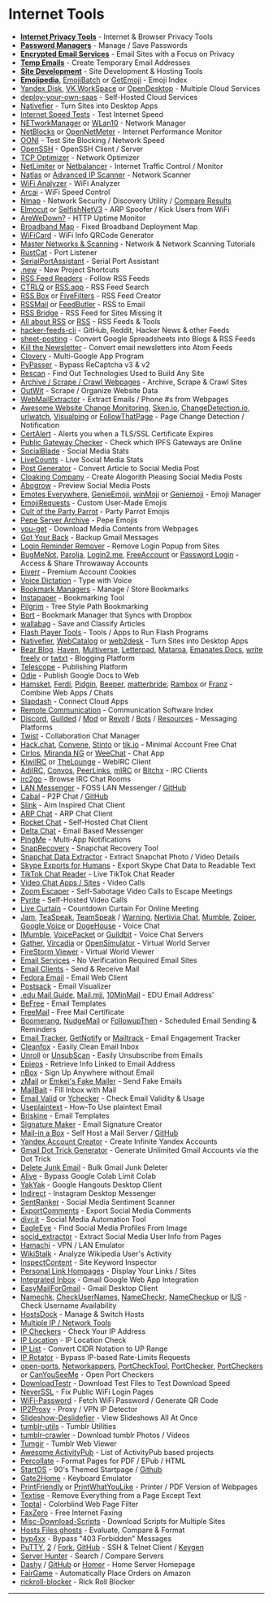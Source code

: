 # Internet Tools

-   **[Internet Privacy Tools](https://www.reddit.com/r/FREEMEDIAHECKYEAH/wiki/adblock-vpn-privacy#wiki_.25B7_browser_tools)** - Internet & Browser Privacy Tools
-   **[Password Managers](https://www.reddit.com/r/FREEMEDIAHECKYEAH/wiki/storage#wiki_password_managers)** - Manage / Save Passwords
-   **[Encrypted Email Services](https://www.reddit.com/r/FREEMEDIAHECKYEAH/wiki/adblock-vpn-privacy#wiki_.25B7_email_services)** - Email Sites with a Focus on Privacy
-   **[Temp Emails](https://www.reddit.com/r/FREEMEDIAHECKYEAH/wiki/storage#wiki_temp_email_sites)** - Create Temporary Email Addresses
-   **[Site Development](https://www.reddit.com/r/FREEMEDIAHECKYEAH/wiki/dev-tools#wiki_.25B7_site_development)** - Site Development & Hosting Tools
-   **[Emojipedia](https://emojipedia.org/)**, [EmojiBatch](https://www.emojibatch.com/) or [GetEmoji](https://getemoji.com/) - Emoji Index
-   [Yandex Disk](https://disk.yandex.com/), [VK WorkSpace](https://biz.mail.ru/) or [OpenDesktop](https://www.opendesktop.org/) - Multiple Cloud Services
-   [deploy-your-own-saas](https://github.com/Atarity/deploy-your-own-saas) - Self-Hosted Cloud Services
-   [Nativefier](https://github.com/nativefier/nativefier) - Turn Sites into Desktop Apps
-   [Internet Speed Tests](https://www.reddit.com/r/FREEMEDIAHECKYEAH/wiki/storage#wiki_internet_speed_test) - Test Internet Speed
-   [NETworkManager](https://github.com/BornToBeRoot/NETworkManager) or [WLan10](https://github.com/afit/wlan10) - Network Manager
-   [NetBlocks](https://api.webprobe.org/) or [OpenNetMeter](https://github.com/Ashfaaq18/OpenNetMeter) - Internet Performance Monitor
-   [OONI](https://ooni.org/) - Test Site Blocking / Network Speed
-   [OpenSSH](https://docs.microsoft.com/en-us/windows-server/administration/openssh/openssh_install_firstuse) - OpenSSH Client / Server
-   [TCP Optimizer](https://www.speedguide.net/downloads.php/) - Network Optimizer
-   [NetLimiter](https://www.netlimiter.com/) or [Netbalancer](https://netbalancer.com/) - Internet Traffic Control / Monitor
-   [Natlas](https://github.com/natlas/natlas) or [Advanced IP Scanner](https://www.advanced-ip-scanner.com/) - Network Scanner
-   [WiFi Analyzer](https://www.microsoft.com/en-us/p/wifi-analyzer/9nblggh33n0n) - WiFi Analyzer
-   [Arcai](https://arcai.com/) - WiFi Speed Control
-   [Nmap](https://nmap.org/) - Network Security / Discovery Utility / [Compare Results](https://nmap.org/ndiff/)
-   [Elmocut](https://github.com/elmoiv/elmocut) or [SelfishNetV3](https://github.com/nov0caina/SelfishNetV3) - ARP Spoofer / Kick Users from WiFi
-   [AreWeDown?](https://github.com/shukriadams/arewedown) - HTTP Uptime Monitor
-   [Broadband Map](https://broadbandmap.fcc.gov/) - Fixed Broadband Deployment Map
-   [WiFiCard](https://wificard.io/) - WiFi Info QRCode Generator
-   [Master Networks & Scanning](https://www.reddit.com/r/FREEMEDIAHECKYEAH/wiki/base64#wiki_master_networks_.26amp.3B_scanning) - Network & Network Scanning Tutorials
-   [RustCat](https://github.com/robiot/rustcat) - Port Listener
-   [SerialPortAssistant](https://github.com/KangLin/SerialPortAssistant) - Serial Port Assistant
-   [.new](https://whats.new/shortcuts) - New Project Shortcuts
-   [RSS Feed Readers](https://www.reddit.com/r/FREEMEDIAHECKYEAH/wiki/storage#wiki_rss_feed_readers) - Follow RSS Feeds
-   [CTRLQ](https://ctrlq.org/rss/) or [RSS.app](https://rss.app/) - RSS Feed Search
-   [RSS Box](https://rssbox.herokuapp.com/) or [FiveFilters](https://createfeed.fivefilters.org/) - RSS Feed Creator
-   [RSSMail](https://git.panda-roux.dev/rssmail/about/) or [FeedButler](https://feedbutler.app/en) - RSS to Email
-   [RSS Bridge](https://github.com/RSS-Bridge/rss-bridge) - RSS Feed for Sites Missing It
-   [All about RSS](https://github.com/AboutRSS/ALL-about-RSS) or [RSS](https://gist.github.com/thefranke/63853a6f8c499dc97bc17838f6cedcc2) - RSS Feeds & Tools
-   [hacker-feeds-cli](https://github.com/Mayandev/hacker-feeds-cli) - GitHub, Reddit, Hacker News & other Feeds
-   [sheet-posting](https://www.sheet-posting.me/) - Convert Google Spreadsheets into Blogs & RSS Feeds
-   [Kill the Newsletter](https://kill-the-newsletter.com/) - Convert email newsletters into Atom Feeds
-   [Clovery](https://webcatalog.io/clovery/) - Multi-Google App Program
-   [PyPasser](https://github.com/xHossein/PyPasser) - Bypass ReCaptcha v3 & v2
-   [Rescan](https://rescan.io/) - Find Out Technologies Used to Build Any Site
-   [Archive / Scrape / Crawl Webpages](https://www.reddit.com/r/FREEMEDIAHECKYEAH/wiki/storage#wiki_web_scraping_.2F_archiving_tools) - Archive, Scrape & Crawl Sites
-   [OutWit](https://www.outwit.com/) - Scrape / Organize Website Data
-   [WebMailExtractor](https://www.webemailextractor.com/#trynow) - Extract Emails / Phone #s from Webpages
-   [Awesome Website Change Monitoring](https://github.com/edgi-govdata-archiving/awesome-website-change-monitoring), [Sken.io](https://www.sken.io/), [ChangeDetection.io](https://github.com/dgtlmoon/changedetection.io), [urlwatch](https://thp.io/2008/urlwatch/), [Visualping](https://visualping.io/) or [FollowThatPage](https://followthatpage.com/) - Page Change Detection / Notification
-   [CertAlert](https://certalert.net/) - Alerts you when a TLS/SSL Certificate Expires
-   [Public Gateway Checker](https://ipfs.github.io/public-gateway-checker/) - Check which IPFS Gateways are Online
-   [SocialBlade](https://socialblade.com/) - Social Media Stats
-   [LiveCounts](https://livecounts.io/) - Live Social Media Stats
-   [Post Generator](https://postgenerator.online/) - Convert Article to Social Media Post
-   [Cloaking Company](https://www.cloakingcompany.com/) - Create Alogorith Pleasing Social Media Posts
-   [Abogrow](https://www.abogrow.com/compose) - Preview Social Media Posts
-   [Emotes Everywhere](https://kellphy.com/projects/kee.html), [GenieEmoji](https://github.com/virejdasani/Geniemoji), [winMoji](https://www.winmoji.com/) or [Geniemoji](https://virejdasani.github.io/Geniemoji/) - Emoji Manager
-   [EmojiRequests](https://emojirequest.com/) - Custom User-Made Emojis
-   [Cult of the Party Parrot](https://cultofthepartyparrot.com/) - Party Parrot Emojis
-   [Pepe Server Archive](https://github.com/Overimagine1/pepe-server-archive) - Pepe Emojis
-   [you-get](https://github.com/soimort/you-get) - Download Media Contents from Webpages
-   [Got Your Back](https://github.com/jay0lee/got-your-back) - Backup Gmail Messages
-   [Login Reminder Remover](https://greasyfork.org/en/scripts/395497-login-reminder-popup-remover) - Remove Login Popup from Sites
-   [BugMeNot](http://bugmenot.com/), [Parolja](http://en.parolja.net/), [Login2.me](https://login2.me/), [FreeAccount](https://freeaccount.biz/) or [Password Login](http://password-login.com/) - Access & Share Throwaway Accounts
-   [Eiverr](https://www.eiverr.com/) - Premium Account Cookies
-   [Voice Dictation](https://dictation.io/) - Type with Voice
-   [Bookmark Managers](https://www.reddit.com/r/FREEMEDIAHECKYEAH/wiki/storage#wiki_bookmark_managers) - Manage / Store Bookmarks
-   [Instapaper](https://www.instapaper.com/) - Bookmarking Tool
-   [Pilgrim](http://pilgrim.are.na/) - Tree Style Path Bookmarking
-   [Bort](https://bort.io/) - Bookmark Manager that Syncs with Dropbox
-   [wallabag](https://wallabag.org/) - Save and Classify Articles
-   [Flash Player Tools](https://www.reddit.com/r/FREEMEDIAHECKYEAH/wiki/storage#wiki_flash_player_tools) - Tools / Apps to Run Flash Programs
-   [Nativefier](https://github.com/nativefier/nativefier), [WebCatalog](https://webcatalog.io/webcatalog/) or [web2desk](https://appmaker.xyz/web2desk/) - Turn Sites into Desktop Apps
-   [Bear Blog](https://bearblog.dev/), [Haven](https://havenweb.org/), [Multiverse](https://multiverse.plus/), [Letterpad](https://letterpad.app/), [Mataroa](https://mataroa.blog/), [Emanates Docs](https://emanates.deepjyoti30.dev/), [write freely](https://writefreely.org/) or [twtxt](https://github.com/buckket/twtxt) - Blogging Platform
-   [Telescope](https://telescope.ac/) - Publishing Platform
-   [Odie](http://odie.us/) - Publish Google Docs to Web
-   [Hamsket](https://github.com/TheGoddessInari/hamsket), [Ferdi](https://getferdi.com/), [Pidgin](https://www.pidgin.im/), [Beeper](https://www.beeper.com/), [matterbride](https://github.com/42wim/matterbridge), [Rambox](https://github.com/ramboxapp/download/releases) or [Franz](https://meetfranz.com/) - Combine Web Apps / Chats
-   [Slapdash](https://slapdash.com/) - Connect Cloud Apps
-   [Remote Communication](https://libreplanet.org/wiki/Remote_Communication) - Communication Software Index
-   [Discord](https://discordapp.com/), [Guilded](https://www.guilded.gg/) / [Mod](https://github.com/ReGuilded/ReGuilded/) or [Revolt](https://revolt.chat/) / [Bots](https://rvlt.gg/discover/bots) / [Resources](https://github.com/insertish/awesome-revolt) - Messaging Platforms
-   [Twist](https://twist.com/) - Collaboration Chat Manager
-   [Hack.chat](https://hack.chat/), [Convene](https://letsconvene.im/), [Stinto](https://stin.to/en) or [tik.io](https://tlk.io/) - Minimal Account Free Chat
-   [Cirlos](https://www.cirlos.net/), [Miranda NG](https://www.miranda-ng.org/en/) or [WeeChat](https://weechat.org/) - Chat App
-   [KiwiIRC](https://kiwiirc.com/) or [TheLounge](https://thelounge.chat/) - WebIRC Client
-   [AdiIRC](https://adiirc.com/), [Convos](https://convos.chat/), [PeerLinks](https://peerlinks.io/), [mIRC](https://www.mirc.com/get.html) or [Bitchx](http://bitchx.sourceforge.net/) - IRC Clients
-   [irc2go](https://en.irc2go.com/) - Browse IRC Chat Rooms
-   [LAN Messenger](https://lanmessenger.github.io/) - FOSS LAN Messenger / [GitHub](https://github.com/lanmessenger/lanmessenger)
-   [Cabal](https://cabal.chat/) - P2P Chat / [GitHub](https://github.com/cabal-club)
-   [Slink](https://slink.chat/) - Aim Inspired Chat Client
-   [ARP Chat](https://github.com/kognise/arpchat) - ARP Chat Client
-   [Rocket Chat](https://rocket.chat/) - Self-Hosted Chat Client
-   [Delta Chat](https://delta.chat/en/) - Email Based Messenger
-   [PingMe](https://github.com/kha7iq/pingme) - Multi-App Notifications
-   [SnapRecovery](https://github.com/sdushantha/snaprecovery) - Snapchat Recovery Tool
-   [Snapchat Data Extractor](https://gist.github.com/programminghoch10/fa37e0da8b2efc5cb8077e59d000771d) - Extract Snapchat Photo / Video Details
-   [Skype Exports for Humans](https://becausecurious.me/skype_exports_for_humans) - Export Skype Chat Data to Readable Text
-   [TikTok Chat Reader](https://tiktok-chat-reader.zerody.one/) - Live TikTok Chat Reader
-   [Video Chat Apps / Sites](https://www.reddit.com/r/FREEMEDIAHECKYEAH/wiki/storage#wiki_video_chat) - Video Calls
-   [Zoom Escaper](https://zoomescaper.com/) - Self-Sabotage Video Calls to Escape Meetings
-   [Pyrite](https://github.com/garage44/pyrite) - Self-Hosted Video Calls
-   [Live Curtain](https://livecurtain.com/) - Countdown Curtain For Online Meeting
-   [Jam](https://jam.systems/), [TeaSpeak](https://teaspeak.de/gb/), [TeamSpeak](https://www.teamspeak.com/) / [Warning](https://pastebin.com/479TbKq5), [Nertivia Chat](https://nertivia.net/), [Mumble](https://www.mumble.info/), [Zoiper](https://www.zoiper.com/), [Google Voice](https://voice.google.com/) or [DogeHouse](https://dogehouse.tv/) - Voice Chat
-   [IMumble](https://www.imumble.nl/), [VoicePacket](https://www.voicepacket.net/) or [Guildbit](https://guildbit.com/) - Voice Chat Servers
-   [Gather](https://gather.town/), [Vircadia](https://vircadia.com/) or [OpenSimulator](http://opensimulator.org/) - Virtual World Server
-   [FireStorm Viewer](https://www.firestormviewer.org/) - Virtual World Viewer
-   [Email Services](https://www.reddit.com/r/FREEMEDIAHECKYEAH/wiki/storage#wiki_email_sites) - No Verification Required Email Sites
-   [Email Clients](https://www.reddit.com/r/FREEMEDIAHECKYEAH/wiki/storage#wiki_email_clients) - Send & Receive Mail
-   [Fedora Email](https://fedora.email/) - Email Web Client
-   [Postsack](https://github.com/terhechte/postsack) - Email Visualizer
-   [.edu Mail Guide](https://docs.google.com/document/d/1IjxLeNuF58-lL-aHCAbpliap6qUuTR7UMEPAaYHaBHg/preview), [Mail.mjj](https://mail.mjj.edu.ge/), [10MinMail](https://10minutesemail.net/) - EDU Email Address'
-   [BeFree](https://beefree.io/templates/free/) - Email Templates
-   [FreeMail](https://extrassl.actalis.it/portal/uapub/freemail?lang=en) - Free Mail Certificate
-   [Boomerang](https://www.boomeranggmail.com/), [NudgeMail](https://www.nudgemail.com/) or [FollowupThen](https://www.followupthen.com/) - Scheduled Email Sending & Reminders
-   [Email Tracker](https://snov.io/email-tracker), [GetNotify](https://www.getnotify.com/) or [Mailtrack](https://mailtrack.io/) - Email Engagement Tracker
-   [Cleanfox](https://www.cleanfox.io/) - Easily Clean Email Inbox
-   [Unroll](https://unroll.me/) or [UnsubScan](https://github.com/LGUG2Z/unsubscan) - Easily Unsubscribe from Emails
-   [Epieos](https://tools.epieos.com/) - Retrieve Info Linked to Email Address
-   [nBox](https://nbox.notif.me/) - Sign Up Anywhere without Email
-   [zMail](http://zmail.sourceforge.net/) or [Emkei's Fake Mailer](https://emkei.cz/) - Send Fake Emails
-   [MailBait](https://mailbait.info/) - Fill Inbox with Mail
-   [Email Valid](https://ivit.pro/services/email-valid/) or [Ychecker](https://ychecker.com/) - Check Email Validity & Usage
-   [Useplaintext](https://useplaintext.email/) - How-To Use plaintext Email
-   [Briskine](https://www.briskine.com/) - Email Templates
-   [Signature Maker](https://signature-maker.net/) - Email Signature Creator
-   [Mail-in a Box](https://mailinabox.email/) - Self Host a Mail Server / [GitHub](https://github.com/mail-in-a-box/mailinabox)
-   [Yandex Account Creator](https://github.com/hendrikbgr/YandexMail-Account-Creator) - Create Infinite Yandex Accounts
-   [Gmail Dot Trick Generator](https://thebot.net/api/gmail/) - Generate Unlimited Gmail Accounts via the Dot Trick
-   [Delete Junk Email](https://gist.github.com/viperadnan-git/fcb0ecda32de0b9a27ec03829a7c12e8) - Bulk Gmail Junk Deleter
-   [Alive](https://greasyfork.org/en/scripts/418770-colab-alive) - Bypass Google Colab Limit Colab
-   [YakYak](https://github.com/yakyak/yakyak) - Google Hangouts Desktop Client
-   [Indirect](https://www.microsoft.com/en-us/p/indirect/9phw4kj8jvnz) - Instagram Desktop Messenger
-   [SentRanker](https://sentranker.com/) - Social Media Sentiment Scanner
-   [ExportComments](https://exportcomments.com/) - Export Social Media Comments
-   [divr.it](https://dlvrit.com/) - Social Media Automation Tool
-   [EagleEye](https://github.com/ThoughtfulDev/EagleEye) - Find Social Media Profiles From Image
-   [socid_extractor](https://github.com/soxoj/socid_extractor) - Extract Social Media User Info from Pages
-   [Hamachi](https://vpn.net/) - VPN / LAN Emulator
-   [WikiStalk](https://github.com/altilunium/wistalk) - Analyze Wikipedia User's Activity
-   [InspectContent](https://inspectcontent.com/) - Site Keyword Inspector
-   [Personal Link Hompages](https://www.reddit.com/r/FREEMEDIAHECKYEAH/wiki/storage#wiki_personal_link_homepages) - Display Your Links / Sites
-   [Integrated Inbox](https://integratedinbox.com/) - Gmail Google Web App Integration
-   [EasyMailForGmail](https://easymailforgmail.com/) - Gmail Desktop Client
-   [Namechk](https://namechk.com/), [CheckUserNames](https://knowem.com/), [NameCheckr](https://www.namecheckr.com/), [NameCheckup](https://namecheckup.com/) or [IUS](https://instantusername.com/) - Check Username Availability
-   [HostsDock](https://eshengsky.github.io/HostsDock/) - Manage & Switch Hosts
-   [Multiple IP / Network Tools](https://www.reddit.com/r/FREEMEDIAHECKYEAH/wiki/storage#wiki_ip_.2F_network_tools)
-   [IP Checkers](https://www.reddit.com/r/FREEMEDIAHECKYEAH/wiki/storage#wiki_ip_checkers) - Check Your IP Address
-   [IP Location](https://iplocation.net/) - IP Location Check
-   [IP List](http://magic-cookie.co.uk/iplist.html) - Convert CIDR Notation to UP Range
-   [IP Rotator](https://github.com/Ge0rg3/requests-ip-rotator) - Bypass IP-based Rate-Limits Requests
-   [open-ports](https://www.yougetsignal.com/tools/open-ports/), [Networkappers](https://networkappers.com/), [PortCheckTool](https://www.portchecktool.com/), [PortChecker](https://www.portchecker.co/), [PortCheckers](https://www.portcheckers.com/) or [CanYouSeeMe](https://canyouseeme.org/) - Open Port Checkers
-   [DownloadTestr](http://txti.es/downloadtestr) - Download Test Files to Test Download Speed
-   [NeverSSL](http://neverssl.com/) - Fix Public WiFi Login Pages
-   [WiFi-Password](https://github.com/sdushantha/wifi-password) - Fetch WiFi Password / Generate QR Code
-   [IP2Proxy](https://www.ip2proxy.com/) - Proxy / VPN IP Detector
-   [Slideshow-Deslidefier](http://deslide.clusterfake.net/) - View Slideshows All At Once
-   [tumblr-utils](https://github.com/bbolli/tumblr-utils) - Tumblr Utilities
-   [tumblr-crawler](https://github.com/ZenulAbidin/tumblr-crawler) - Download tumblr Photos / Videos
-   [Tumgir](https://www.tumgir.com/) - Tumblr Web Viewer
-   [Awesome ActivityPub](https://github.com/BasixKOR/awesome-activitypub) - List of ActivityPub based projects
-   [Percollate](https://github.com/danburzo/percollate) - Format Pages for PDF / EPub / HTML
-   [StartOS](https://startos.app/) - 90's Themed Startpage / [Github](https://github.com/Jaredk3nt/startos)
-   [Gate2Home](https://gate2home.com/) - Keyboard Emulator
-   [PrintFriendly](https://www.printfriendly.com/) or [PrintWhatYouLike](https://www.printwhatyoulike.com/) - Printer / PDF Version of Webpages
-   [Textise](https://textise.net/) - Remove Everything from a Page Except Text
-   [Toptal](https://www.toptal.com/designers/colorfilter) - Colorblind Web Page Filter
-   [FaxZero](https://faxzero.com/) - Free Internet Faxing
-   [Misc-Download-Scripts](https://github.com/simon987/Misc-Download-Scripts) - Download Scripts for Multiple Sites
-   [Hosts Files ghosts](https://github.com/StevenBlack/ghosts) - Evaluate, Compare & Format
-   [byp4xx](https://github.com/lobuhi/byp4xx) - Bypass "403 Forbidden" Messages
-   [PuTTY](https://www.putty.org/), [2](https://www.chiark.greenend.org.uk/~sgtatham/putty/) / [Fork](https://www.9bis.net/kitty/#!index.md), [GitHub](https://github.com/cyd01/KiTTY/) - SSH & Telnet Client / [Keygen](https://www.puttygen.com/)
-   [Server Hunter](https://www.serverhunter.com/) - Search / Compare Servers
-   [Dashy](https://dashy.to/) / [GitHub](https://github.com/lissy93/dashy) or [Homer](https://github.com/bastienwirtz/homer) - Home Server Homepage
-   [FairGame](https://github.com/Hari-Nagarajan/fairgame) - Automatically Place Orders on Amazon
-   [rickroll-blocker](https://github.com/hitthemoney/rickroll-blocker/) - Rick Roll Blocker

___